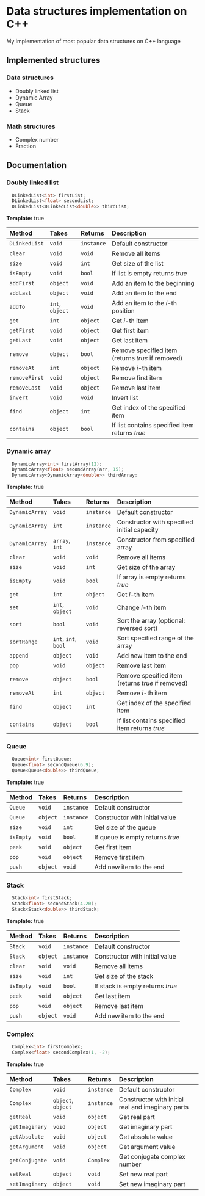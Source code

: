 
# Data structures implementation on C++

My implementation of most popular data structures on C++ language


## Implemented structures

### Data structures
- Doubly linked list
- Dynamic Array
- Queue
- Stack

### Math structures
- Complex number
- Fraction


## Documentation

### Doubly linked list

```cpp
  DLinkedList<int> firstList;
  DLinkedList<float> secondList;
  DLinkedList<DLinkedList<double>> thirdList;
```

**Template:** true

| Method        | Takes           | Returns    | Description |
| :------------ | :-------------- | :--------- | :---------- |
| `DLinkedList` | `void`          | `instance` | Default constructor |
| `clear`       | `void`          | `void`     | Remove all items |
| `size`        | `void `         | `int`      | Get size of the list |
| `isEmpty`     | `void`          | `bool`     | If list is empty returns *true* |
| `addFirst`    | `object`        | `void`     | Add an item to the beginning |
| `addLast`     | `object`        | `void`     | Add an item to the end |
| `addTo`       | `int`, `object` | `void`     | Add an item to the *i*-th position |
| `get`         | `int`           | `object`   | Get *i*-th item |
| `getFirst`    | `void`          | `object`   | Get first item |
| `getLast`     | `void`          | `object`   | Get last item |
| `remove`      | `object`        | `bool`     | Remove specified item (returns *true* if removed) |
| `removeAt`    | `int`           | `object`   | Remove *i*-th item |
| `removeFirst` | `void`          | `object`   | Remove first item |
| `removeLast`  | `void`          | `object`   | Remove last item |
| `invert`      | `void`          | `void`     | Invert list |
| `find`        | `object`        | `int`      | Get index of the specified item |
| `contains`    | `object`        | `bool`     | If list contains specified item returns *true* |

### Dynamic array

```cpp
  DynamicArray<int> firstArray(12);
  DynamicArray<float> secondArray(arr, 15);
  DynamicArray<DynamicArray<double>> thirdArray;
```

**Template:** true

| Method         | Takes           | Returns    | Description |
| :------------  | :-------------- | :--------- | :---------- |
| `DynamicArray` | `void`          | `instance` | Default constructor |
| `DynamicArray` | `int`           | `instance` | Constructor with specified initial capacity |
| `DynamicArray` | `array`, `int`  | `instance` | Constructor from specified array |
| `clear`        | `void`          | `void`     | Remove all items |
| `size`         | `void `         | `int`      | Get size of the array |
| `isEmpty`      | `void`          | `bool`     | If array is empty returns *true* |
| `get`          | `int`           | `object`   | Get *i*-th item |
| `set`          | `int`, `object` | `void`     | Change *i*-th item |
| `sort`         | `bool`          | `void`     | Sort the array (optional: reversed sort) |
| `sortRange`    | `int`, `int`, `bool` | `void`| Sort specified range of the array |
| `append`       | `object`        | `void`     | Add new item to the end |
| `pop`          | `void`          | `object`   | Remove last item |
| `remove`       | `object`        | `bool`     | Remove specified item (returns *true* if removed) |
| `removeAt`     | `int`           | `object`   | Remove *i*-th item |
| `find`         | `object`        | `int`      | Get index of the specified item |
| `contains`     | `object`        | `bool`     | If list contains specified item returns *true* |

### Queue

```cpp
  Queue<int> firstQueue;
  Queue<float> secondQueue(6.9);
  Queue<Queue<double>> thirdQueue;
```

**Template:** true

| Method         | Takes           | Returns    | Description |
| :------------  | :-------------- | :--------- | :---------- |
| `Queue`        | `void`          | `instance` | Default constructor |
| `Queue`        | `object`        | `instance` | Constructor with initial value |
| `size`         | `void `         | `int`      | Get size of the queue |
| `isEmpty`      | `void`          | `bool`     | If queue is empty returns *true* |
| `peek`         | `void`          | `object`   | Get first item |
| `pop`          | `void`          | `object`   | Remove first item |
| `push`         | `object`        | `void`     | Add new item to the end |

### Stack

```cpp
  Stack<int> firstStack;
  Stack<float> secondStack(4.20);
  Stack<Stack<double>> thirdStack;
```

**Template:** true

| Method         | Takes           | Returns    | Description |
| :------------  | :-------------- | :--------- | :---------- |
| `Stack`        | `void`          | `instance` | Default constructor |
| `Stack`        | `object`        | `instance` | Constructor with initial value |
| `clear`        | `void`          | `void`     | Remove all items |
| `size`         | `void `         | `int`      | Get size of the stack |
| `isEmpty`      | `void`          | `bool`     | If stack is empty returns *true* |
| `peek`         | `void`          | `object`   | Get last item |
| `pop`          | `void`          | `object`   | Remove last item |
| `push`         | `object`        | `void`     | Add new item to the end |

### Complex

```cpp
  Complex<int> firstComplex;
  Complex<float> secondComplex(1, -2);
```

**Template:** true

| Method         | Takes           | Returns    | Description |
| :------------  | :-------------- | :--------- | :---------- |
| `Complex`      | `void`          | `instance` | Default constructor |
| `Complex`      |`object`, `object`|`instance` |Constructor with initial real and imaginary parts|
| `getReal`      | `void`          | `object`   | Get real part |
| `getImaginary` | `void`          | `object`   | Get imaginary part |
| `getAbsolute`  | `void`          | `object`   | Get absolute value |
| `getArgument`  | `void`          | `object`   | Get argument value |
| `getConjugate` | `void`          | `Complex`  | Get conjugate complex number |
| `setReal`      | `object`        | `void`     | Set new real part |
| `setImaginary` | `object`        | `void`     | Set new imaginary part |
